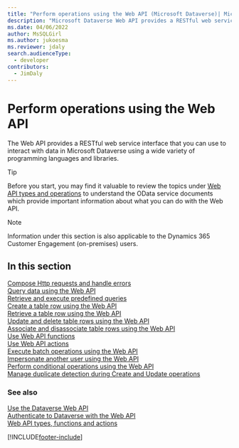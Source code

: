 ```yaml
---
title: "Perform operations using the Web API (Microsoft Dataverse)| Microsoft Docs"
description: "Microsoft Dataverse Web API provides a RESTful web service interface that you can use to interact with data in Dataverse using a wide variety of programming languages. Read about the operations that can be performed using the Web API"
ms.date: 04/06/2022
author: MsSQLGirl
ms.author: jukoesma
ms.reviewer: jdaly
search.audienceType: 
  - developer
contributors: 
  - JimDaly
---
```

# Perform operations using the Web API

The Web API provides a RESTful web service interface that you can use to interact with data in Microsoft Dataverse using a wide variety of programming languages and libraries.

> [!TIP]
> Before you start, you may find it valuable to review the topics under [Web API types and operations](web-api-types-operations.md) to understand the OData service documents which provide important information about what you can do with the Web API.

> [!NOTE]
> Information under this section is also applicable to the Dynamics 365 Customer Engagement (on-premises) users.

## In this section

[Compose Http requests and handle errors](compose-http-requests-handle-errors.md)<br />
[Query data using the Web API](query/overview.md)<br />
[Retrieve and execute predefined queries](retrieve-and-execute-predefined-queries.md)<br />
[Create a table row using the Web API](create-entity-web-api.md)<br />
[Retrieve a table row using the Web API](retrieve-entity-using-web-api.md)<br />
[Update and delete table rows using the Web API](update-delete-entities-using-web-api.md)<br />
[Associate and disassociate table rows using the Web API](associate-disassociate-entities-using-web-api.md)<br />
[Use Web API functions](use-web-api-functions.md)<br />
[Use Web API actions](use-web-api-actions.md)<br />
[Execute batch operations using the Web API](execute-batch-operations-using-web-api.md)<br />
[Impersonate another user using the Web API](impersonate-another-user-web-api.md)<br />
[Perform conditional operations using the Web API](perform-conditional-operations-using-web-api.md)<br />
[Manage duplicate detection during Create and Update operations](manage-duplicate-detection-create-update.md)<br />

### See also

[Use the Dataverse Web API](overview.md)<br />
[Authenticate to Dataverse with the Web API](authenticate-web-api.md)<br />
[Web API types, functions and actions](web-api-types-operations.md)

[!INCLUDE[footer-include](../../../includes/footer-banner.md)]
